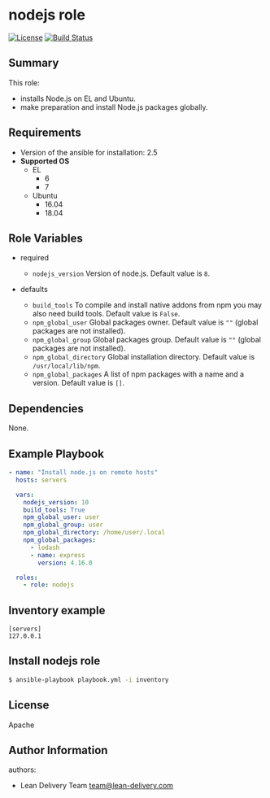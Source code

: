 nodejs role
===========
[![License](https://img.shields.io/badge/license-Apache-green.svg?style=flat)](https://raw.githubusercontent.com/lean-delivery/ansible-role-nodejs/master/LICENSE)
[![Build Status](https://travis-ci.org/lean-delivery/ansible-role-nodejs.svg?branch=master)](https://travis-ci.org/lean-delivery/ansible-role-nodejs)

## Summary

This role:
  - installs Node.js on EL and Ubuntu.
  - make preparation and install Node.js packages globally.

## Requirements

- Version of the ansible for installation: 2.5
- **Supported OS**
  - EL
    - 6
    - 7
  - Ubuntu
    - 16.04
    - 18.04

## Role Variables

- required
  - `nodejs_version`
  Version of node.js. Default value is `8`.

- defaults
  - `build_tools`
  To compile and install native addons from npm you may also need build tools. Default value is `False`.
  - `npm_global_user`
  Global packages owner. Default value is `""` (global packages are not installed).
  - `npm_global_group`
  Global packages group. Default value is `""` (global packages are not installed).
  - `npm_global_directory`
  Global installation directory. Default value is `/usr/local/lib/npm`.
  - `npm_global_packages`
  A list of npm packages with a name and a version. Default value is `[]`.

## Dependencies

None.

## Example Playbook

```yaml
- name: "Install node.js on remote hosts"
  hosts: servers

  vars:
    nodejs_version: 10
    build_tools: True
    npm_global_user: user
    npm_global_group: user
    npm_global_directory: /home/user/.local
    npm_global_packages:
      - lodash
      - name: express
        version: 4.16.0

  roles:
    - role: nodejs
```

## Inventory example

    [servers]
    127.0.0.1

## Install nodejs role

```bash
$ ansible-playbook playbook.yml -i inventory
```

## License

Apache

## Author Information

authors:
  - Lean Delivery Team <team@lean-delivery.com>
